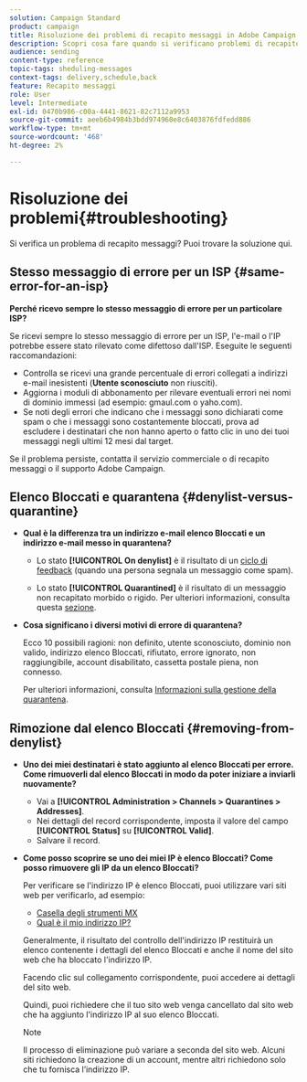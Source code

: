 ```yaml
---
solution: Campaign Standard
product: campaign
title: Risoluzione dei problemi di recapito messaggi in Adobe Campaign Standard
description: Scopri cosa fare quando si verificano problemi di recapito messaggi con Adobe Campaign Standard.
audience: sending
content-type: reference
topic-tags: sheduling-messages
context-tags: delivery,schedule,back
feature: Recapito messaggi
role: User
level: Intermediate
exl-id: 0470b986-c00a-4441-8621-82c7112a9953
source-git-commit: aeeb6b4984b3bdd974960e8c6403876fdfedd886
workflow-type: tm+mt
source-wordcount: '468'
ht-degree: 2%

---
```


# Risoluzione dei problemi{#troubleshooting}

Si verifica un problema di recapito messaggi? Puoi trovare la soluzione qui.

## Stesso messaggio di errore per un ISP {#same-error-for-an-isp}

**Perché ricevo sempre lo stesso messaggio di errore per un particolare ISP?**

Se ricevi sempre lo stesso messaggio di errore per un ISP, l&#39;e-mail o l&#39;IP potrebbe essere stato rilevato come difettoso dall&#39;ISP. Eseguite le seguenti raccomandazioni:
* Controlla se ricevi una grande percentuale di errori collegati a indirizzi e-mail inesistenti (**Utente sconosciuto** non riusciti).
* Aggiorna i moduli di abbonamento per rilevare eventuali errori nei nomi di dominio immessi (ad esempio: gmaul.com o yaho.com).
* Se noti degli errori che indicano che i messaggi sono dichiarati come spam o che i messaggi sono costantemente bloccati, prova ad escludere i destinatari che non hanno aperto o fatto clic in uno dei tuoi messaggi negli ultimi 12 mesi dal target.

Se il problema persiste, contatta il servizio commerciale o di recapito messaggi o il supporto Adobe Campaign.

## Elenco Bloccati e quarantena {#denylist-versus-quarantine}

* **Qual è la differenza tra un indirizzo e-mail elenco Bloccati e un indirizzo e-mail messo in quarantena?**

   * Lo stato **[!UICONTROL On denylist]** è il risultato di un [ciclo di feedback](https://experienceleague.adobe.com/docs/deliverability-learn/deliverability-best-practice-guide/transition-process/infrastructure.html#feedback-loops) (quando una persona segnala un messaggio come spam).

   * Lo stato **[!UICONTROL Quarantined]** è il risultato di un messaggio non recapitato morbido o rigido.
   Per ulteriori informazioni, consulta questa [sezione](../../sending/using/understanding-quarantine-management.md#quarantine-vs-denylist).

* **Cosa significano i diversi motivi di errore di quarantena?**

   Ecco 10 possibili ragioni: non definito, utente sconosciuto, dominio non valido, indirizzo elenco Bloccati, rifiutato, errore ignorato, non raggiungibile, account disabilitato, cassetta postale piena, non connesso.

   Per ulteriori informazioni, consulta [Informazioni sulla gestione della quarantena](../../sending/using/understanding-quarantine-management.md).

## Rimozione dal elenco Bloccati {#removing-from-denylist}

* **Uno dei miei destinatari è stato aggiunto al elenco Bloccati per errore. Come rimuoverli dal elenco Bloccati in modo da poter iniziare a inviarli nuovamente?**

   * Vai a **[!UICONTROL Administration > Channels > Quarantines > Addresses]**.
   * Nei dettagli del record corrispondente, imposta il valore del campo **[!UICONTROL Status]** su **[!UICONTROL Valid]**.
   * Salvare il record.

* **Come posso scoprire se uno dei miei IP è elenco Bloccati? Come posso rimuovere gli IP da un elenco Bloccati?**

   Per verificare se l&#39;indirizzo IP è elenco Bloccati, puoi utilizzare vari siti web per verificarlo, ad esempio:
   * [Casella degli strumenti MX](https://mxtoolbox.com/)
   * [Qual è il mio indirizzo IP?](https://whatismyipaddress.com)

   Generalmente, il risultato del controllo dell&#39;indirizzo IP restituirà un elenco contenente i dettagli del elenco Bloccati e anche il nome del sito web che ha bloccato l&#39;indirizzo IP.

   Facendo clic sul collegamento corrispondente, puoi accedere ai dettagli del sito web.

   Quindi, puoi richiedere che il tuo sito web venga cancellato dal sito web che ha aggiunto l&#39;indirizzo IP al suo elenco Bloccati.

   >[!NOTE]
   >
   >Il processo di eliminazione può variare a seconda del sito web. Alcuni siti richiedono la creazione di un account, mentre altri richiedono solo che tu fornisca l’indirizzo IP.
